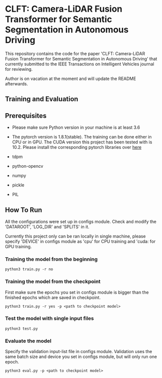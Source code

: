 # CLFT: Camera-LiDAR Fusion Transformer for Semantic Segmentation in Autonomous Driving
  
This repository contains the code for the paper 'CLFT: Camera-LiDAR Fusion Transformer for 
Semantic Segmentation in Autonomous Driving' that currently submitted to the 
IEEE Transactions on Intelligent Vehicles journal for reviewing. 

Author is on vacation at the moment and will update the README afterwards.                                                             



## Training and Evaluation

## Prerequisites
* Please make sure Python version in your machine is at least 3.6

* The pytorch version is 1.8.1(stable). The training can be done either in CPU 
or in GPU. The CUDA version this project has been tested with is 10.2. Please
install the corresponding pytorch libraries over [here](https://pytorch.org/get-started/locally/)

* tdpm
    
* python-opencv
    
* numpy
    
* pickle
    
* PIL

## How To Run
All the configurations were set up in configs module. Check and modify the 
'DATAROOT', 'LOG_DIR' and 'SPLITS' in it. 

Currently this project only can be ran locally in single machine, please specify
'DEVICE' in configs module as 'cpu' for CPU training and 'cuda:<id of GPU> for GPU
training. 


### Training the model from the beginning
```
python3 train.py -r no
```
### Training the model from the checkpoint
First make sure the epochs you set in configs module is bigger than the finished 
epochs which are saved in checkpoint.

```
python3 train.py -r yes -p <path to checkpoint model>
```

### Test the model with single input files
```
python3 test.py
```

### Evaluate the model
Specify the validation input-list file in configs module. Validation uses the 
same batch size and device you set in configs module, but will only run one epoch.

```
python3 eval.py -p <path to checkpoint model>
```